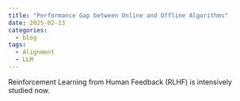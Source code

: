 ```yaml
---
title: "Performance Gap between Online and Offline Algorithms"
date: 2025-02-13
categories:
  - blog
tags:
  - Alignment
  - LLM
---
```


Reinforcement Learning from Human Feedback (RLHF) is intensively studied now.
